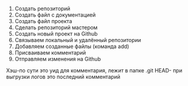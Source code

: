 1. Создать репозиторий 
2. Создать файл с документацией
3. Создать файл проекта 
4. Сделать репозиторий мастером
5. Создать новый проект на Github 
6. Связываем локальный и удалённый репозитории
7. Добавляем созданные файлы (команда add)
8. Присваиваем комментарий 
9. Отправляем изменения на Github


Хэш-по сути это уид для комментария, лежит в папке .git
HEAD- при выгрузки логов это последний комментарий  

